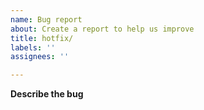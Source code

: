```yaml
---
name: Bug report
about: Create a report to help us improve
title: hotfix/
labels: ''
assignees: ''

---
```


**Describe the bug**
